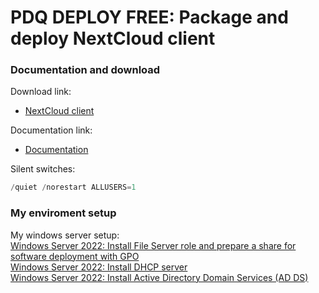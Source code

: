 # PDQ DEPLOY FREE: Package and deploy NextCloud client
### Documentation and download
Download link:

* [NextCloud client](https://nextcloud.com/install/)

Documentation link:

* [Documentation](https://docs.nextcloud.com/desktop/3.4/installing.html)

Silent switches:
```powershell
/quiet /norestart ALLUSERS=1
```

### My enviroment setup
My windows server setup: <br />
[Windows Server 2022: Install File Server role and prepare a share for software deployment with GPO](https://youtu.be/jEWSdC2qwyA) <br />
[Windows Server 2022: Install DHCP server](https://youtu.be/8n0MD9stQis) <br />
[Windows Server 2022: Install Active Directory Domain Services (AD DS)](https://youtu.be/1cYewbW3Tl0) <br />